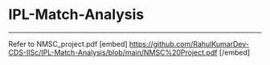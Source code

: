 # IPL-Match-Analysis
* * *
Refer to NMSC_project.pdf
[embed] https://github.com/RahulKumarDev-CDS-IISc/IPL-Match-Analysis/blob/main/NMSC%20Project.pdf [/embed]
